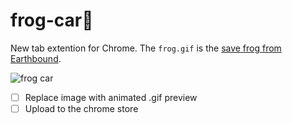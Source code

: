 # frog-car🚗
New tab extention for Chrome.
The `frog.gif` is the [save frog from Earthbound](https://earthbound.fandom.com/wiki/Save_Frog).

![frog car](https://i.ibb.co/JmDSHHg/Screen-Shot-2019-10-25-at-00-05-36.png)
- [ ] Replace image with animated .gif preview
- [ ] Upload to the chrome store
